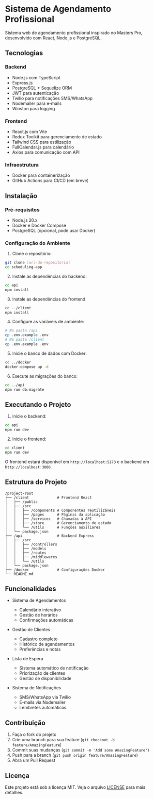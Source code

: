 # Sistema de Agendamento Profissional

Sistema web de agendamento profissional inspirado no Masters Pro, desenvolvido com React, Node.js e PostgreSQL.

## Tecnologias

### Backend
- Node.js com TypeScript
- Express.js
- PostgreSQL + Sequelize ORM
- JWT para autenticação
- Twilio para notificações SMS/WhatsApp
- Nodemailer para e-mails
- Winston para logging

### Frontend
- React.js com Vite
- Redux Toolkit para gerenciamento de estado
- Tailwind CSS para estilização
- FullCalendar.js para calendário
- Axios para comunicação com API

### Infraestrutura
- Docker para containerização
- GitHub Actions para CI/CD (em breve)

## Instalação

### Pré-requisitos
- Node.js 20.x
- Docker e Docker Compose
- PostgreSQL (opcional, pode usar Docker)

### Configuração do Ambiente

1. Clone o repositório:
```bash
git clone [url-do-repositorio]
cd scheduling-app
```

2. Instale as dependências do backend:
```bash
cd api
npm install
```

3. Instale as dependências do frontend:
```bash
cd ../client
npm install
```

4. Configure as variáveis de ambiente:
```bash
# Na pasta /api
cp .env.example .env
# Na pasta /client
cp .env.example .env
```

5. Inicie o banco de dados com Docker:
```bash
cd ../docker
docker-compose up -d
```

6. Execute as migrações do banco:
```bash
cd ../api
npm run db:migrate
```

## Executando o Projeto

1. Inicie o backend:
```bash
cd api
npm run dev
```

2. Inicie o frontend:
```bash
cd client
npm run dev
```

O frontend estará disponível em `http://localhost:5173` e o backend em `http://localhost:3000`.

## Estrutura do Projeto

```
/project-root
├── /client             # Frontend React
│   ├── /public
│   ├── /src
│   │   ├── /components # Componentes reutilizáveis
│   │   ├── /pages      # Páginas da aplicação
│   │   ├── /services   # Chamadas à API
│   │   ├── /store      # Gerenciamento de estado
│   │   └── /utils      # Funções auxiliares
│   └── package.json
├── /api                # Backend Express
│   ├── /src
│   │   ├── /controllers
│   │   ├── /models
│   │   ├── /routes
│   │   ├── /middlewares
│   │   └── /utils
│   └── package.json
├── /docker             # Configurações Docker
└── README.md
```

## Funcionalidades

- Sistema de Agendamentos
  - Calendário interativo
  - Gestão de horários
  - Confirmações automáticas

- Gestão de Clientes
  - Cadastro completo
  - Histórico de agendamentos
  - Preferências e notas

- Lista de Espera
  - Sistema automático de notificação
  - Priorização de clientes
  - Gestão de disponibilidade

- Sistema de Notificações
  - SMS/WhatsApp via Twilio
  - E-mails via Nodemailer
  - Lembretes automáticos

## Contribuição

1. Faça o fork do projeto
2. Crie uma branch para sua feature (`git checkout -b feature/AmazingFeature`)
3. Commit suas mudanças (`git commit -m 'Add some AmazingFeature'`)
4. Push para a branch (`git push origin feature/AmazingFeature`)
5. Abra um Pull Request

## Licença

Este projeto está sob a licença MIT. Veja o arquivo [LICENSE](LICENSE) para mais detalhes.

